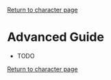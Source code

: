 [Return to character page](./index.md)  

# Advanced Guide

- TODO

[Return to character page](./index.md)  
